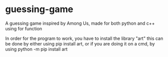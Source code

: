# guessing-game
A guessing game inspired by Among Us, made for both python and c++ using for function

In order for the program to work, you have to install the library "art"
this can be done by either using pip install art, or if you are doing it on a cmd, by using python -m pip install art